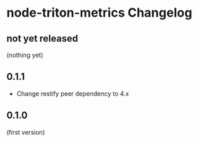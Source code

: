 # node-triton-metrics Changelog

## not yet released

(nothing yet)

## 0.1.1

- Change restify peer dependency to 4.x

## 0.1.0

(first version)
